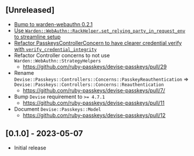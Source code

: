 ## [Unreleased]

- [Bump to warden-webauthn 0.2.1](https://github.com/ruby-passkeys/devise-passkeys/pull/29/commits/d825ffded91aa98801bdd5530442761aa60538f9)
- [Use `Warden::WebAuthn::RackHelper.set_relying_party_in_request_env` to streamline setup](https://github.com/ruby-passkeys/devise-passkeys/pull/29/commits/7b7d50129ebe83b0a224d0ace0e4cff8ea407f4a)
- [Refactor PasskeysControllerConcern to have clearer credential verify with `verify_credential_integrity`](https://github.com/ruby-passkeys/devise-passkeys/pull/29/commits/f1400cb4b217c20b9e74fda3f55f74284e373d25)
- Refactor Controller concerns to not use `Warden::WebAuthn::StrategyHelpers`
  - https://github.com/ruby-passkeys/devise-passkeys/pull/29
- Rename `Devise::Passkeys::Controllers::Concerns::PasskeyReauthentication` => `Devise::Passkeys::Controllers::Concerns::Reauthentication`
  - https://github.com/ruby-passkeys/devise-passkeys/pull/7/
- Bump `Devise` requirement to `>= 4.7.1`
  - https://github.com/ruby-passkeys/devise-passkeys/pull/11
- Document `Devise::Passkeys::Model`
  - https://github.com/ruby-passkeys/devise-passkeys/pull/12

## [0.1.0] - 2023-05-07

- Initial release
